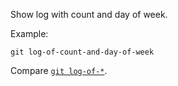 Show log with count and day of week.

Example:

```shell
git log-of-count-and-day-of-week
```

Compare [`git log-of-*`](../git-log-of).
